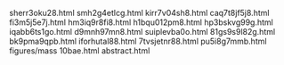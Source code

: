 sherr3oku28.html
smh2g4etlcg.html
kirr7v04sh8.html
caq7t8jf5j8.html
fi3m5j5e7j.html
hm3iq9r8fi8.html
h1bqu012pm8.html
hp3bskvg99g.html
iqabb6ts1go.html
d9mnh97mn8.html
suiplevba0o.html
81gs9s9l82g.html
bk9pma9qpb.html
iforhutal88.html
7tvsjetnr88.html
pu5i8g7mmb.html
figures/mass
10bae.html
abstract.html
